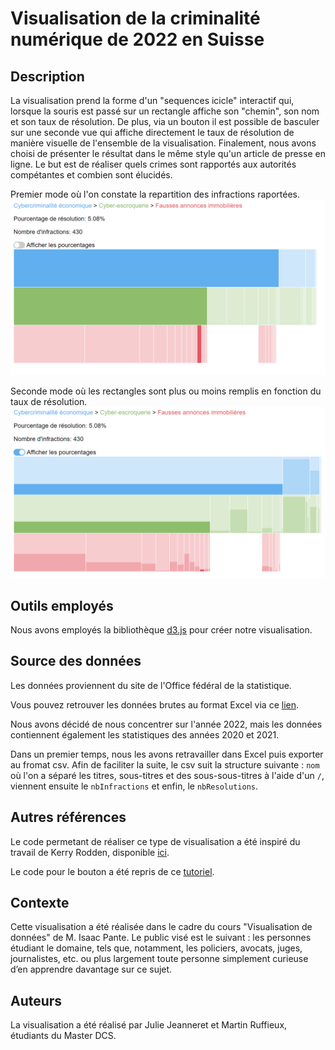 # Visualisation de la criminalité numérique de 2022 en Suisse

## Description

La visualisation prend la forme d'un "sequences icicle" interactif qui, lorsque la souris est passé sur un rectangle affiche son "chemin", son nom et son taux de résolution. De plus, via un bouton il est possible de basculer sur une seconde vue qui affiche directement le taux de résolution de manière visuelle de l'ensemble de la visualisation. Finalement, nous avons choisi de présenter le résultat dans le même style qu'un article de presse en ligne. Le but est de réaliser quels crimes sont rapportés aux autorités compétantes et combien sont élucidés.

Premier mode où l'on constate la repartition des infractions raportées.
![Visualisation 1](img/visu1.png)

Seconde mode où les rectangles sont plus ou moins remplis en fonction du taux de résolution.
![Visualisation 2](img/visu2.png)

## Outils employés

Nous avons employés la bibliothèque [d3.js](https://d3js.org/) pour créer notre visualisation.

## Source des données

Les données proviennent du site de l'Office fédéral de la statistique.

Vous pouvez retrouver les données brutes au format Excel via ce [lien](https://www.bfs.admin.ch/bfs/fr/home/statistiques/criminalite-droit-penal/police/criminalite-numerique.assetdetail.24368414.html).

Nous avons décidé de nous concentrer sur l'année 2022, mais les données contiennent également les statistiques des années 2020 et 2021.

Dans un premier temps, nous les avons retravailler dans Excel puis exporter au fromat csv. Afin de faciliter la suite, le csv suit la structure suivante : <code>nom</code> où l'on a séparé les titres, sous-titres et des sous-sous-titres à l'aide d'un <code>/</code>, viennent ensuite le <code>nbInfractions</code> et enfin, le <code>nbResolutions</code>.

## Autres références

Le code permetant de réaliser ce type de visualisation a été inspiré du travail de Kerry Rodden, disponible [ici](https://observablehq.com/@kerryrodden/sequences-icicle).

Le code pour le bouton a été repris de ce [tutoriel](https://www.w3schools.com/howto/howto_css_switch.asp).

## Contexte

Cette visualisation a été réalisée dans le cadre du cours "Visualisation de données" de M. Isaac Pante. Le public visé est le suivant : les personnes étudiant le domaine, tels que, notamment, les policiers, avocats, juges, journalistes, etc. ou plus largement toute personne simplement curieuse d’en apprendre davantage sur ce sujet.

## Auteurs

La visualisation a été réalisé par Julie Jeanneret et Martin Ruffieux, étudiants du Master DCS.